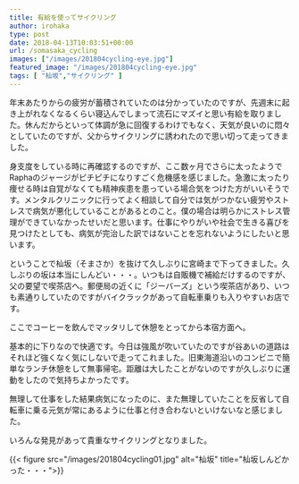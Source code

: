 ```yaml
---
title: 有給を使ってサイクリング
author: irohaka
type: post
date: 2018-04-13T10:03:51+00:00
url: /somasaka_cycling
images: ["/images/201804cycling-eye.jpg"]
featured_image: "/images/201804cycling-eye.jpg"
tags: [ "杣坂","サイクリング" ]
---
```


年末あたりからの疲労が蓄積されていたのは分かっていたのですが、先週末に起き上がれなくなるくらい寝込んでしまって流石にマズイと思い有給を取りました。休んだからといって体調が急に回復するわけでもなく、天気が良いのに悶々としていたのですが、父からサイクリングに誘われたので思い切って走ってきました。
  
身支度をしている時に再確認するのですが、ここ数ヶ月でさらに太ったようでRaphaのジャージがピチピチになりすごく危機感を感じました。急激に太ったり痩せる時は自覚がなくても精神疾患を患っている場合気をつけた方がいいそうです。メンタルクリニックに行ってよく相談して自分では気がつかない疲労やストレスで病気が悪化していることがあるとのこと。僕の場合は明らかにストレス管理ができていなかったせいだと思います。仕事にやりがいや社会で生きる喜びを見つけたとしても、病気が完治した訳ではないことを忘れないようにしたいと思います。

ということで杣坂（そまさか）を抜けて久しぶりに宮崎まで下ってきました。久しぶりの坂は本当にしんどい・・・。いつもは自販機で補給だけするのですが、父の要望で喫茶店へ。郵便局の近くに「ジーバーズ」という喫茶店があり、いつも素通りしていたのですがバイクラックがあって自転車乗りも入りやすいお店です。
  
ここでコーヒーを飲んでマッタリして休憩をとってから本宿方面へ。
  
基本的に下りなので快適です。今日は強風が吹いていたのですが谷あいの道路はそれほど強くなく気にしないで走ってこれました。旧東海道沿いのコンビニで簡単なランチ休憩をして無事帰宅。距離は大したことがないのですが久しぶりに運動をしたので気持ちよかったです。
  
無理して仕事をした結果病気になったのに、また無理していたことを反省して自転車に乗る元気が常にあるように仕事と付き合わないといけないなと感じました。
  
いろんな発見があって貴重なサイクリングとなりました。

{{< figure src="/images/201804cycling01.jpg" alt="杣坂" title="杣坂しんどかった・・・">}}
